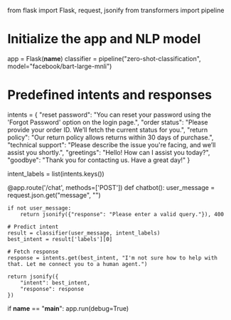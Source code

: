 from flask import Flask, request, jsonify
from transformers import pipeline

# Initialize the app and NLP model
app = Flask(__name__)
classifier = pipeline("zero-shot-classification", model="facebook/bart-large-mnli")

# Predefined intents and responses
intents = {
    "reset password": "You can reset your password using the 'Forgot Password' option on the login page.",
    "order status": "Please provide your order ID. We’ll fetch the current status for you.",
    "return policy": "Our return policy allows returns within 30 days of purchase.",
    "technical support": "Please describe the issue you're facing, and we’ll assist you shortly.",
    "greetings": "Hello! How can I assist you today?",
    "goodbye": "Thank you for contacting us. Have a great day!"
}

intent_labels = list(intents.keys())

@app.route('/chat', methods=['POST'])
def chatbot():
    user_message = request.json.get("message", "")
    
    if not user_message:
        return jsonify({"response": "Please enter a valid query."}), 400
    
    # Predict intent
    result = classifier(user_message, intent_labels)
    best_intent = result['labels'][0]

    # Fetch response
    response = intents.get(best_intent, "I'm not sure how to help with that. Let me connect you to a human agent.")
    
    return jsonify({
        "intent": best_intent,
        "response": response
    })

if __name__ == "__main__":
    app.run(debug=True)
